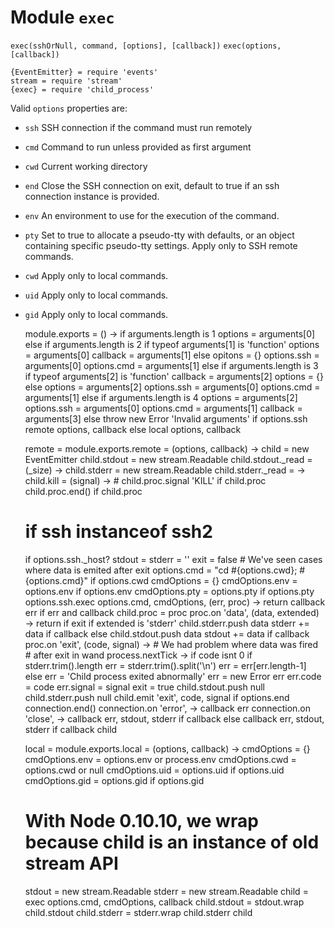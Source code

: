 
# Module `exec`

`exec(sshOrNull, command, [options], [callback])`
`exec(options, [callback])`

    {EventEmitter} = require 'events'
    stream = require 'stream'
    {exec} = require 'child_process'

Valid `options` properties are:   
-   `ssh`   SSH connection if the command must run remotely   
-   `cmd`   Command to run unless provided as first argument   
-   `cwd`   Current working directory   
-   `end`   Close the SSH connection on exit, default to true if an ssh connection instance is provided.   
-   `env`   An environment to use for the execution of the command.   
-   `pty`   Set to true to allocate a pseudo-tty with defaults, or an object containing specific pseudo-tty settings. Apply only to SSH remote commands.   
-   `cwd`   Apply only to local commands.   
-   `uid`   Apply only to local commands.   
-   `gid`   Apply only to local commands.  

    module.exports = () ->
      if arguments.length is 1
        options = arguments[0]
      else if arguments.length is 2
        if typeof arguments[1] is 'function'
          options = arguments[0]
          callback = arguments[1]
        else
          opitons = {}
          options.ssh = arguments[0]
          options.cmd = arguments[1]
      else if arguments.length is 3
        if typeof arguments[2] is 'function'
          callback = arguments[2]
          options = {}
        else
          options = arguments[2]
        options.ssh = arguments[0]
        options.cmd = arguments[1]
      else if arguments.length is 4
        options = arguments[2]
        options.ssh = arguments[0]
        options.cmd = arguments[1]
        callback = arguments[3]
      else 
        throw new Error 'Invalid arguments'
      if options.ssh
        remote options, callback
      else
        local options, callback

    remote = module.exports.remote = (options, callback) ->
      child = new EventEmitter
      child.stdout = new stream.Readable
      child.stdout._read = (_size) ->
      child.stderr = new stream.Readable
      child.stderr._read = -> 
      child.kill = (signal) ->
        # child.proc.signal 'KILL' if child.proc
        child.proc.end() if child.proc
      # if ssh instanceof ssh2
      if options.ssh._host?
        stdout = stderr = ''
        exit = false # We've seen cases where data is emited after exit
        options.cmd = "cd #{options.cwd}; #{options.cmd}" if options.cwd
        cmdOptions = {}
        cmdOptions.env = options.env if options.env
        cmdOptions.pty = options.pty if options.pty
        options.ssh.exec options.cmd, cmdOptions, (err, proc) ->
          return callback err if err and callback
          child.proc = proc
          proc.on 'data', (data, extended) ->
            return if exit
            if extended is 'stderr'
              child.stderr.push data
              stderr += data if callback
            else
              child.stdout.push data
              stdout += data if callback
          proc.on 'exit', (code, signal) ->
            # We had problem where data was fired
            # after exit in wand
            process.nextTick ->
              if code isnt 0
                if stderr.trim().length
                  err = stderr.trim().split('\n')
                  err = err[err.length-1]
                else
                  err = 'Child process exited abnormally'
                err = new Error err
                err.code = code
                err.signal = signal
              exit = true
              child.stdout.push null
              child.stderr.push null
              child.emit 'exit', code, signal
              if options.end
                connection.end()
                connection.on 'error', ->
                  callback err
                connection.on 'close', ->
                  callback err, stdout, stderr if callback
              else
                callback err, stdout, stderr if callback
      child

    local = module.exports.local = (options, callback) ->
      cmdOptions = {}
      cmdOptions.env = options.env or process.env
      cmdOptions.cwd = options.cwd or null
      cmdOptions.uid = options.uid if options.uid
      cmdOptions.gid = options.gid if options.gid
      # With Node 0.10.10, we wrap because child is an instance of old stream API
      stdout = new stream.Readable
      stderr = new stream.Readable
      child = exec options.cmd, cmdOptions, callback
      child.stdout = stdout.wrap child.stdout
      child.stderr = stderr.wrap child.stderr
      child


